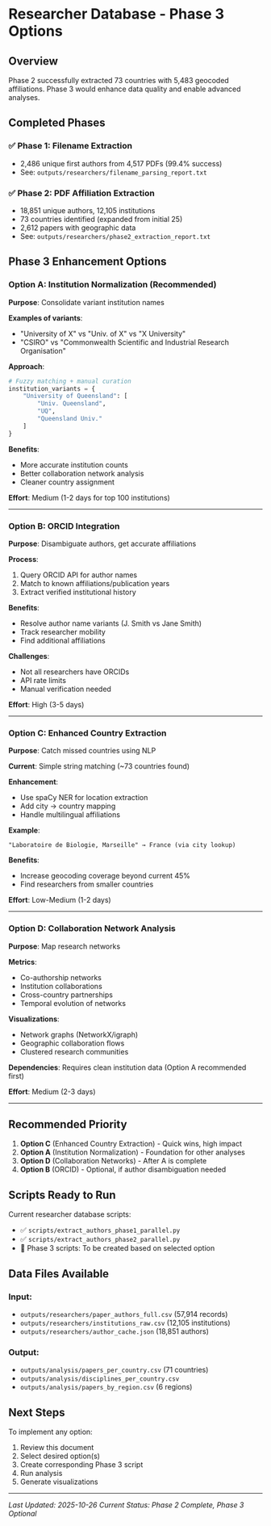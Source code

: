 # Researcher Database - Phase 3 Options

## Overview
Phase 2 successfully extracted 73 countries with 5,483 geocoded affiliations. Phase 3 would enhance data quality and enable advanced analyses.

## Completed Phases

### ✅ Phase 1: Filename Extraction
- 2,486 unique first authors from 4,517 PDFs (99.4% success)
- See: `outputs/researchers/filename_parsing_report.txt`

### ✅ Phase 2: PDF Affiliation Extraction
- 18,851 unique authors, 12,105 institutions
- 73 countries identified (expanded from initial 25)
- 2,612 papers with geographic data
- See: `outputs/researchers/phase2_extraction_report.txt`

## Phase 3 Enhancement Options

### Option A: Institution Normalization (Recommended)
**Purpose**: Consolidate variant institution names

**Examples of variants**:
- "University of X" vs "Univ. of X" vs "X University"
- "CSIRO" vs "Commonwealth Scientific and Industrial Research Organisation"

**Approach**:
```python
# Fuzzy matching + manual curation
institution_variants = {
    "University of Queensland": [
        "Univ. Queensland",
        "UQ",
        "Queensland Univ."
    ]
}
```

**Benefits**:
- More accurate institution counts
- Better collaboration network analysis
- Cleaner country assignment

**Effort**: Medium (1-2 days for top 100 institutions)

---

### Option B: ORCID Integration
**Purpose**: Disambiguate authors, get accurate affiliations

**Process**:
1. Query ORCID API for author names
2. Match to known affiliations/publication years
3. Extract verified institutional history

**Benefits**:
- Resolve author name variants (J. Smith vs Jane Smith)
- Track researcher mobility
- Find additional affiliations

**Challenges**:
- Not all researchers have ORCIDs
- API rate limits
- Manual verification needed

**Effort**: High (3-5 days)

---

### Option C: Enhanced Country Extraction
**Purpose**: Catch missed countries using NLP

**Current**: Simple string matching (~73 countries found)

**Enhancement**:
- Use spaCy NER for location extraction
- Add city → country mapping
- Handle multilingual affiliations

**Example**:
```
"Laboratoire de Biologie, Marseille" → France (via city lookup)
```

**Benefits**:
- Increase geocoding coverage beyond current 45%
- Find researchers from smaller countries

**Effort**: Low-Medium (1-2 days)

---

### Option D: Collaboration Network Analysis
**Purpose**: Map research networks

**Metrics**:
- Co-authorship networks
- Institution collaborations
- Cross-country partnerships
- Temporal evolution of networks

**Visualizations**:
- Network graphs (NetworkX/igraph)
- Geographic collaboration flows
- Clustered research communities

**Dependencies**: Requires clean institution data (Option A recommended first)

**Effort**: Medium (2-3 days)

---

## Recommended Priority

1. **Option C** (Enhanced Country Extraction) - Quick wins, high impact
2. **Option A** (Institution Normalization) - Foundation for other analyses
3. **Option D** (Collaboration Networks) - After A is complete
4. **Option B** (ORCID) - Optional, if author disambiguation needed

## Scripts Ready to Run

Current researcher database scripts:
- ✅ `scripts/extract_authors_phase1_parallel.py`
- ✅ `scripts/extract_authors_phase2_parallel.py`
- 🔄 Phase 3 scripts: To be created based on selected option

## Data Files Available

### Input:
- `outputs/researchers/paper_authors_full.csv` (57,914 records)
- `outputs/researchers/institutions_raw.csv` (12,105 institutions)
- `outputs/researchers/author_cache.json` (18,851 authors)

### Output:
- `outputs/analysis/papers_per_country.csv` (71 countries)
- `outputs/analysis/disciplines_per_country.csv`
- `outputs/analysis/papers_by_region.csv` (6 regions)

## Next Steps

To implement any option:
1. Review this document
2. Select desired option(s)
3. Create corresponding Phase 3 script
4. Run analysis
5. Generate visualizations

---

*Last Updated: 2025-10-26*
*Current Status: Phase 2 Complete, Phase 3 Optional*

